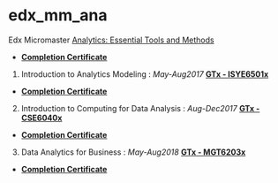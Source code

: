 # edx_mm_ana
Edx Micromaster [Analytics: Essential Tools and Methods](https://www.edx.org/micromasters/analytics-essential-tools-methods)
* [__Completion Certificate__](https://credentials.edx.org/credentials/74a5aad91aa24eb6a7b7b3457e1a95ba/)

1. Introduction to Analytics Modeling : _May-Aug2017_  [__GTx -  ISYE6501x__](https://www.edx.org/course/gt-introduction-to-analytics-modeling-1)
* [__Completion Certificate__](https://courses.edx.org/certificates/7caa739f8d934bd298a1fcd24d0073ed)

2. Introduction to Computing for Data Analysis : _Aug-Dec2017_  [__GTx -  CSE6040x__](https://www.edx.org/course/introduction-to-computing-for-data-analysis)
* [__Completion Certificate__](https://courses.edx.org/certificates/5eb6bc09b2594f50b5e9a806d6469b6b)

3. Data Analytics for Business : _May-Aug2018_  [__GTx -  MGT6203x__](https://www.edx.org/course/data-analytics-for-business) 
* [ __Completion Certificate__](https://courses.edx.org/certificates/3907aeba07f443faa21fdd3195ccda1d)